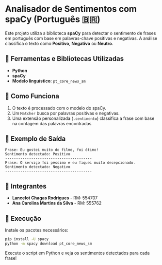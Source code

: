 # Analisador de Sentimentos com spaCy (Português 🇧🇷)

Este projeto utiliza a biblioteca **spaCy** para detectar o sentimento de frases em português com base em palavras-chave positivas e negativas. A análise classifica o texto como **Positivo**, **Negativo** ou **Neutro**.

## 🔧 Ferramentas e Bibliotecas Utilizadas

- **Python**
- **spaCy**
- **Modelo linguístico:** `pt_core_news_sm`

## 🚀 Como Funciona

1. O texto é processado com o modelo do spaCy.
2. Um `Matcher` busca por palavras positivas e negativas.
3. Uma extensão personalizada (`.sentimento`) classifica a frase com base na contagem das palavras encontradas.

## 📌 Exemplo de Saída

```
Frase: Eu gostei muito do filme, foi ótimo!
Sentimento detectado: Positivo
----------------------------------------
Frase: O serviço foi péssimo e eu fiquei muito decepcionado.
Sentimento detectado: Negativo
----------------------------------------
```

## 👥 Integrantes

- **Lancelot Chagas Rodrigues** - RM: 554707  
- **Ana Carolina Martins da Silva** - RM: 555762

## 📂 Execução

Instale os pacotes necessários:

```bash
pip install -U spacy
python -m spacy download pt_core_news_sm
```

Execute o script em Python e veja os sentimentos detectados para cada frase!